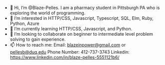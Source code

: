 - 👋 Hi, I’m @Blaze-Pelles. I am a pharmacy student in Pittsburgh PA who is exploring the world of programming.
- 👀 I’m interested in HTTP/CSS, Javascript, Typescript, SQL, Elm, Ruby, Python, Azure
- 🌱 I’m currently learning HTTP/CSS, Javascript, and Python.
- 💞️ I’m looking to collaborate on beginner to intermediate level problem solving to gain experience.
- 📫 How to reach me:
  Email: blazeinpower@gmail.com or pellesb@duq.edu
  Phone Number: 412-737-3743
  Linkedin: https://www.linkedin.com/in/blaze-pelles-5551121b6/

<!---
Blaze-Pelles/Blaze-Pelles is a ✨ special ✨ repository because its `README.md` (this file) appears on your GitHub profile.
You can click the Preview link to take a look at your changes.
--->
